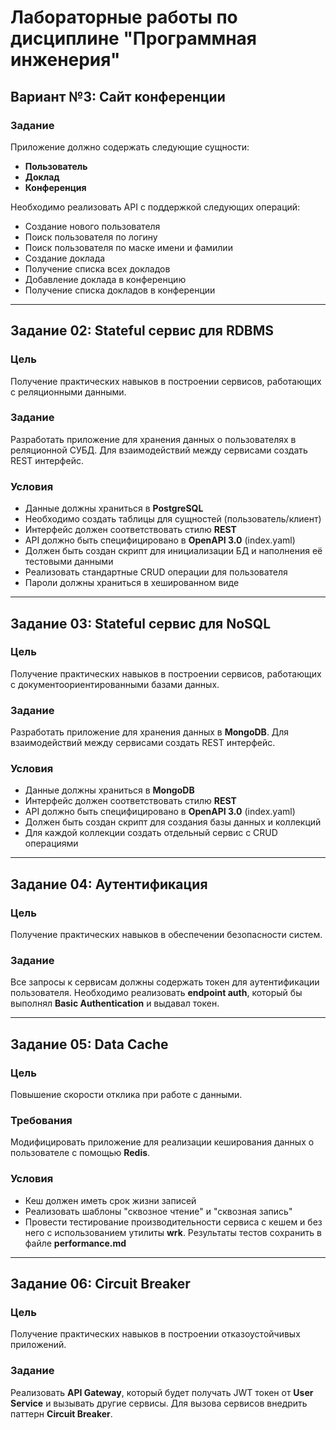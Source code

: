 # Лабораторные работы по дисциплине "Программная инженерия"

## Вариант №3: Сайт конференции

### Задание

Приложение должно содержать следующие сущности:

- **Пользователь**
- **Доклад**
- **Конференция**

Необходимо реализовать API с поддержкой следующих операций:

- Создание нового пользователя
- Поиск пользователя по логину
- Поиск пользователя по маске имени и фамилии
- Создание доклада
- Получение списка всех докладов
- Добавление доклада в конференцию
- Получение списка докладов в конференции

---

## Задание 02: Stateful сервис для RDBMS

### Цель

Получение практических навыков в построении сервисов, работающих с реляционными данными.

### Задание

Разработать приложение для хранения данных о пользователях в реляционной СУБД. Для взаимодействий между сервисами создать REST интерфейс.

### Условия

- Данные должны храниться в **PostgreSQL**
- Необходимо создать таблицы для сущностей (пользователь/клиент)
- Интерфейс должен соответствовать стилю **REST**
- API должно быть специфицировано в **OpenAPI 3.0** (index.yaml)
- Должен быть создан скрипт для инициализации БД и наполнения её тестовыми данными
- Реализовать стандартные CRUD операции для пользователя
- Пароли должны храниться в хешированном виде

---

## Задание 03: Stateful сервис для NoSQL

### Цель

Получение практических навыков в построении сервисов, работающих с документоориентированными базами данных.

### Задание

Разработать приложение для хранения данных в **MongoDB**. Для взаимодействий между сервисами создать REST интерфейс.

### Условия

- Данные должны храниться в **MongoDB**
- Интерфейс должен соответствовать стилю **REST**
- API должно быть специфицировано в **OpenAPI 3.0** (index.yaml)
- Должен быть создан скрипт для создания базы данных и коллекций
- Для каждой коллекции создать отдельный сервис с CRUD операциями

---

## Задание 04: Аутентификация

### Цель

Получение практических навыков в обеспечении безопасности систем.

### Задание

Все запросы к сервисам должны содержать токен для аутентификации пользователя. Необходимо реализовать **endpoint auth**, который бы выполнял **Basic Authentication** и выдавал токен.

---

## Задание 05: Data Cache

### Цель

Повышение скорости отклика при работе с данными.

### Требования

Модифицировать приложение для реализации кеширования данных о пользователе с помощью **Redis**.

### Условия

- Кеш должен иметь срок жизни записей
- Реализовать шаблоны "сквозное чтение" и "сквозная запись"
- Провести тестирование производительности сервиса с кешем и без него с использованием утилиты **wrk**. Результаты тестов сохранить в файле **performance.md**

---

## Задание 06: Circuit Breaker

### Цель

Получение практических навыков в построении отказоустойчивых приложений.

### Задание

Реализовать **API Gateway**, который будет получать JWT токен от **User Service** и вызывать другие сервисы. Для вызова сервисов внедрить паттерн **Circuit Breaker**.
